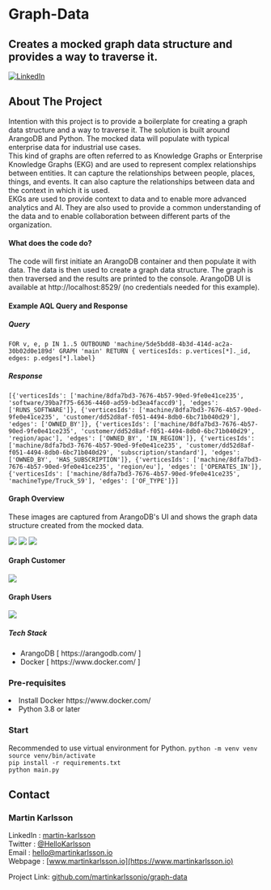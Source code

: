 # Graph-Data
## Creates a mocked graph data structure and provides a way to traverse it.

<!--
*** Written by Martin Karlsson
*** www.martinkarlsson.io
-->

[![LinkedIn][linkedin-shield]][linkedin-url]

<!-- ABOUT THE PROJECT -->
## About The Project

Intention with this project is to provide a boilerplate for creating a graph data structure and a way to traverse it.
The solution is built around ArangoDB and Python.
The mocked data will populate with typical enterprise data for industrial use cases.
<br>
This kind of graphs are often referred to as Knowledge Graphs or Enterprise Knowledge Graphs (EKG) and are used to represent complex relationships between entities. It can capture the relationships between people, places, things, and events. It can also capture the relationships between data and the context in which it is used.
<br>
EKGs are used to provide context to data and to enable more advanced analytics and AI. They are also used to provide a common understanding of the data and to enable collaboration between different parts of the organization.
<br>
#### What does the code do?
The code will first initiate an ArangoDB container and then populate it with data. The data is then used to create a graph data structure. The graph is then traversed and the results are printed to the console.
ArangoDB UI is available at http://localhost:8529/ (no credentials needed for this example).
<br>
#### Example AQL Query and Response
##### Query
```
FOR v, e, p IN 1..5 OUTBOUND 'machine/5de5bdd8-4b3d-414d-ac2a-30b02d0e189d' GRAPH 'main' RETURN { verticesIds: p.vertices[*]._id, edges: p.edges[*].label}
```
##### Response
```
[{'verticesIds': ['machine/8dfa7bd3-7676-4b57-90ed-9fe0e41ce235', 'software/39ba7f75-6636-4460-ad59-bd3ea4faccd9'], 'edges': ['RUNS_SOFTWARE']}, {'verticesIds': ['machine/8dfa7bd3-7676-4b57-90ed-9fe0e41ce235', 'customer/dd52d8af-f051-4494-8db0-6bc71b040d29'], 'edges': ['OWNED_BY']}, {'verticesIds': ['machine/8dfa7bd3-7676-4b57-90ed-9fe0e41ce235', 'customer/dd52d8af-f051-4494-8db0-6bc71b040d29', 'region/apac'], 'edges': ['OWNED_BY', 'IN_REGION']}, {'verticesIds': ['machine/8dfa7bd3-7676-4b57-90ed-9fe0e41ce235', 'customer/dd52d8af-f051-4494-8db0-6bc71b040d29', 'subscription/standard'], 'edges': ['OWNED_BY', 'HAS_SUBSCRIPTION']}, {'verticesIds': ['machine/8dfa7bd3-7676-4b57-90ed-9fe0e41ce235', 'region/eu'], 'edges': ['OPERATES_IN']}, {'verticesIds': ['machine/8dfa7bd3-7676-4b57-90ed-9fe0e41ce235', 'machineType/Truck_S9'], 'edges': ['OF_TYPE']}]
```

#### Graph Overview
These images are captured from ArangoDB's UI and shows the graph data structure created from the mocked data.

<img src="images/graph_overview.png"/>
<img src="images/graph_overview2.png"/>
<img src="images/graph_small.png"/>

#### Graph Customer
<img src="images/graph_customer.png"/>

#### Graph Users
<img src="images/graph_user.png"/>

##### Tech Stack
<ul>
<li>ArangoDB [ https://arangodb.com/ ]</li>
<li>Docker [ https://www.docker.com/ ]</li>
</ul>

### Pre-requisites
<li>Install Docker https://www.docker.com/</li>
<li>Python 3.8 or later</li>

### Start
Recommended to use virtual environment for Python.
```python -m venv venv``` <br>
```source venv/bin/activate``` <br>
```pip install -r requirements.txt``` <br>
```python main.py``` <br>


<!-- CONTACT -->
## Contact

### Martin Karlsson

LinkedIn : [martin-karlsson][linkedin-url] \
Twitter : [@HelloKarlsson](https://twitter.com/HelloKarlsson) \
Email : hello@martinkarlsson.io \
Webpage : [www.martinkarlsson.io](https://www.martinkarlsson.io)


Project Link: [github.com/martinkarlssonio/graph-data](https://github.com/martinkarlssonio/graph-data)


<!-- MARKDOWN LINKS & IMAGES -->
[linkedin-shield]: https://img.shields.io/badge/-LinkedIn-black.svg?style=for-the-badge&logo=linkedin&colorB=555
[linkedin-url]: https://linkedin.com/in/martin-karlsson